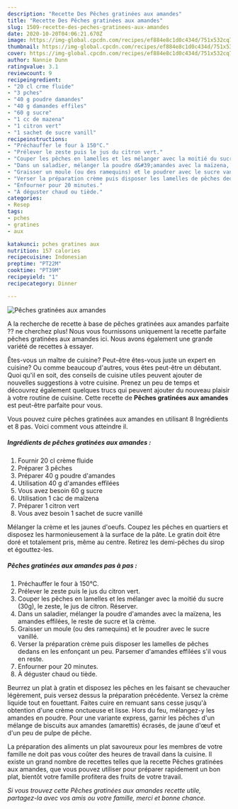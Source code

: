 ```yaml
---
description: "Recette Des Pêches gratinées aux amandes"
title: "Recette Des Pêches gratinées aux amandes"
slug: 1509-recette-des-peches-gratinees-aux-amandes
date: 2020-10-20T04:06:21.670Z
image: https://img-global.cpcdn.com/recipes/ef884e8c1d0c434d/751x532cq70/peches-gratinees-aux-amandes-photo-principale-de-la-recette.jpg
thumbnail: https://img-global.cpcdn.com/recipes/ef884e8c1d0c434d/751x532cq70/peches-gratinees-aux-amandes-photo-principale-de-la-recette.jpg
cover: https://img-global.cpcdn.com/recipes/ef884e8c1d0c434d/751x532cq70/peches-gratinees-aux-amandes-photo-principale-de-la-recette.jpg
author: Nannie Dunn
ratingvalue: 3.1
reviewcount: 9
recipeingredient:
- "20 cl crme fluide"
- "3 pches"
- "40 g poudre damandes"
- "40 g damandes effiles"
- "60 g sucre"
- "1 cc de mazena"
- "1 citron vert"
- "1 sachet de sucre vanill"
recipeinstructions:
- "Préchauffer le four à 150°C."
- "Prélever le zeste puis le jus du citron vert."
- "Couper les pêches en lamelles et les mélanger avec la moitié du sucre (30g), le zeste, le jus de citron. Réserver."
- "Dans un saladier, mélanger la poudre d&#39;amandes avec la maïzena, les amandes effilées, le reste de sucre et la crème."
- "Graisser un moule (ou des ramequins) et le poudrer avec le sucre vanillé."
- "Verser la préparation crème puis disposer les lamelles de pêches dedans en les enfonçant un peu. Parsemer d&#39;amandes effilées s&#39;il vous en reste."
- "Enfourner pour 20 minutes."
- "À déguster chaud ou tiède."
categories:
- Resep
tags:
- pches
- gratines
- aux

katakunci: pches gratines aux 
nutrition: 157 calories
recipecuisine: Indonesian
preptime: "PT22M"
cooktime: "PT39M"
recipeyield: "1"
recipecategory: Dinner

---
```



![Pêches gratinées aux amandes](https://img-global.cpcdn.com/recipes/ef884e8c1d0c434d/751x532cq70/peches-gratinees-aux-amandes-photo-principale-de-la-recette.jpg)

A la recherche de recette à base de pêches gratinées aux amandes parfaite ?? ne cherchez plus! Nous vous fournissons uniquement la recette parfaite pêches gratinées aux amandes ici. Nous avons également une grande variété de recettes à essayer.

Êtes-vous un maître de cuisine? Peut-être êtes-vous juste un expert en cuisine? Ou comme beaucoup d'autres, vous êtes peut-être un débutant. Quoi qu'il en soit, des conseils de cuisine utiles peuvent ajouter de nouvelles suggestions à votre cuisine. Prenez un peu de temps et découvrez également quelques trucs qui peuvent ajouter du nouveau plaisir à votre routine de cuisine. Cette recette de <strong> Pêches gratinées aux amandes </strong> est peut-être parfaite pour vous.

<!--inarticleads1-->

Vous pouvez cuire pêches gratinées aux amandes en utilisant 8 Ingrédients et 8 pas. Voici comment vous atteindre il.

##### Ingrédients de pêches gratinées aux amandes :

1. Fournir 20 cl crème fluide
1. Préparer 3 pêches
1. Préparer 40 g poudre d&#39;amandes
1. Utilisation 40 g d&#39;amandes effilées
1. Vous avez besoin 60 g sucre
1. Utilisation 1 càc de maïzena
1. Préparer 1 citron vert
1. Vous avez besoin 1 sachet de sucre vanillé


Mélanger la crème et les jaunes d&#39;oeufs. Coupez les pêches en quartiers et disposez les harmonieusement à la surface de la pâte. Le gratin doit être doré et totalement pris, même au centre. Retirez les demi-pêches du sirop et égouttez-les. 

<!--inarticleads2-->

##### Pêches gratinées aux amandes pas à pas :

1. Préchauffer le four à 150°C.
1. Prélever le zeste puis le jus du citron vert.
1. Couper les pêches en lamelles et les mélanger avec la moitié du sucre (30g), le zeste, le jus de citron. Réserver.
1. Dans un saladier, mélanger la poudre d&#39;amandes avec la maïzena, les amandes effilées, le reste de sucre et la crème.
1. Graisser un moule (ou des ramequins) et le poudrer avec le sucre vanillé.
1. Verser la préparation crème puis disposer les lamelles de pêches dedans en les enfonçant un peu. Parsemer d&#39;amandes effilées s&#39;il vous en reste.
1. Enfourner pour 20 minutes.
1. À déguster chaud ou tiède.


Beurrez un plat à gratin et disposez les pêches en les faisant se chevaucher légèrement, puis versez dessus la préparation précédente. Versez la crème liquide tout en fouettant. Faites cuire en remuant sans cesse jusqu&#39;à obtention d&#39;une crème onctueuse et lisse. Hors du feu, mélangez-y les amandes en poudre. Pour une variante express, garnir les pêches d&#39;un mélange de biscuits aux amandes (amarettis) écrasés, de jaune d&#39;œuf et d&#39;un peu de pulpe de pêche. 

<!--inarticleads1-->

<p>
La préparation des aliments un plat savoureux pour les membres de votre famille ne doit pas vous coûter des heures de travail dans la cuisine. Il existe un grand nombre de recettes telles que la recette Pêches gratinées aux amandes, que vous pouvez utiliser pour préparer rapidement un bon plat, bientôt votre famille profitera des fruits de votre travail.
</p>

<p>
<i>Si vous trouvez cette Pêches gratinées aux amandes recette utile, partagez-la avec vos amis ou votre famille, merci et bonne chance.</i>
</p>
